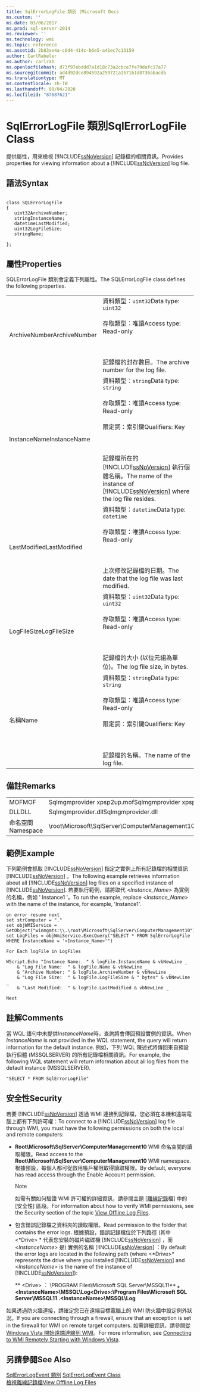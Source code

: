 ```yaml
---
title: SqlErrorLogFile 類別 |Microsoft Docs
ms.custom: ''
ms.date: 03/06/2017
ms.prod: sql-server-2014
ms.reviewer: ''
ms.technology: wmi
ms.topic: reference
ms.assetid: 2b83ae4a-c0d4-414c-b6e5-a41ec7c13159
author: CarlRabeler
ms.author: carlrab
ms.openlocfilehash: d73f97ebddd7a1d18c73a2cbce7fe79dafc17a77
ms.sourcegitcommit: ad4d92dce894592a259721a1571b1d8736abacdb
ms.translationtype: MT
ms.contentlocale: zh-TW
ms.lasthandoff: 08/04/2020
ms.locfileid: "87687621"
---
```

# <a name="sqlerrorlogfile-class"></a><span data-ttu-id="67639-102">SqlErrorLogFile 類別</span><span class="sxs-lookup"><span data-stu-id="67639-102">SqlErrorLogFile Class</span></span>
  <span data-ttu-id="67639-103">提供屬性，用來檢視 [!INCLUDE[ssNoVersion](../../includes/ssnoversion-md.md)] 記錄檔的相關資訊。</span><span class="sxs-lookup"><span data-stu-id="67639-103">Provides properties for viewing information about a [!INCLUDE[ssNoVersion](../../includes/ssnoversion-md.md)] log file.</span></span>  
  
## <a name="syntax"></a><span data-ttu-id="67639-104">語法</span><span class="sxs-lookup"><span data-stu-id="67639-104">Syntax</span></span>  
  
```  
  
class SQLErrorLogFile  
{  
   uint32ArchiveNumber;  
   stringInstanceName;  
   datetimeLastModified;  
   uint32LogFileSize;  
   stringName;  
  
};  
```  
  
## <a name="properties"></a><span data-ttu-id="67639-105">屬性</span><span class="sxs-lookup"><span data-stu-id="67639-105">Properties</span></span>  
 <span data-ttu-id="67639-106">SQLErrorLogFile 類別會定義下列屬性。</span><span class="sxs-lookup"><span data-stu-id="67639-106">The SQLErrorLogFile class defines the following properties.</span></span>  
  
|||  
|-|-|  
|<span data-ttu-id="67639-107">ArchiveNumber</span><span class="sxs-lookup"><span data-stu-id="67639-107">ArchiveNumber</span></span>|<span data-ttu-id="67639-108">資料類型：`uint32`</span><span class="sxs-lookup"><span data-stu-id="67639-108">Data type: `uint32`</span></span><br /><br /> <span data-ttu-id="67639-109">存取類型：唯讀</span><span class="sxs-lookup"><span data-stu-id="67639-109">Access type: Read-only</span></span><br /><br /> <br /><br /> <span data-ttu-id="67639-110">記錄檔的封存數目。</span><span class="sxs-lookup"><span data-stu-id="67639-110">The archive number for the log file.</span></span>|  
|<span data-ttu-id="67639-111">InstanceName</span><span class="sxs-lookup"><span data-stu-id="67639-111">InstanceName</span></span>|<span data-ttu-id="67639-112">資料類型：`string`</span><span class="sxs-lookup"><span data-stu-id="67639-112">Data type: `string`</span></span><br /><br /> <span data-ttu-id="67639-113">存取類型：唯讀</span><span class="sxs-lookup"><span data-stu-id="67639-113">Access type: Read-only</span></span><br /><br /> <span data-ttu-id="67639-114">限定詞：索引鍵</span><span class="sxs-lookup"><span data-stu-id="67639-114">Qualifiers: Key</span></span><br /><br /> <br /><br /> <span data-ttu-id="67639-115">記錄檔所在的 [!INCLUDE[ssNoVersion](../../includes/ssnoversion-md.md)] 執行個體名稱。</span><span class="sxs-lookup"><span data-stu-id="67639-115">The name of the instance of [!INCLUDE[ssNoVersion](../../includes/ssnoversion-md.md)] where the log file resides.</span></span>|  
|<span data-ttu-id="67639-116">LastModified</span><span class="sxs-lookup"><span data-stu-id="67639-116">LastModified</span></span>|<span data-ttu-id="67639-117">資料類型：`datetime`</span><span class="sxs-lookup"><span data-stu-id="67639-117">Data type: `datetime`</span></span><br /><br /> <span data-ttu-id="67639-118">存取類型：唯讀</span><span class="sxs-lookup"><span data-stu-id="67639-118">Access type: Read-only</span></span><br /><br /> <br /><br /> <span data-ttu-id="67639-119">上次修改記錄檔的日期。</span><span class="sxs-lookup"><span data-stu-id="67639-119">The date that the log file was last modified.</span></span>|  
|<span data-ttu-id="67639-120">LogFileSize</span><span class="sxs-lookup"><span data-stu-id="67639-120">LogFileSize</span></span>|<span data-ttu-id="67639-121">資料類型：`uint32`</span><span class="sxs-lookup"><span data-stu-id="67639-121">Data type: `uint32`</span></span><br /><br /> <span data-ttu-id="67639-122">存取類型：唯讀</span><span class="sxs-lookup"><span data-stu-id="67639-122">Access type: Read-only</span></span><br /><br /> <br /><br /> <span data-ttu-id="67639-123">記錄檔的大小 (以位元組為單位)。</span><span class="sxs-lookup"><span data-stu-id="67639-123">The log file size, in bytes.</span></span>|  
|<span data-ttu-id="67639-124">名稱</span><span class="sxs-lookup"><span data-stu-id="67639-124">Name</span></span>|<span data-ttu-id="67639-125">資料類型：`string`</span><span class="sxs-lookup"><span data-stu-id="67639-125">Data type: `string`</span></span><br /><br /> <span data-ttu-id="67639-126">存取類型：唯讀</span><span class="sxs-lookup"><span data-stu-id="67639-126">Access type: Read-only</span></span><br /><br /> <span data-ttu-id="67639-127">限定詞：索引鍵</span><span class="sxs-lookup"><span data-stu-id="67639-127">Qualifiers: Key</span></span><br /><br /> <br /><br /> <span data-ttu-id="67639-128">記錄檔的名稱。</span><span class="sxs-lookup"><span data-stu-id="67639-128">The name of the log file.</span></span>|  
  
## <a name="remarks"></a><span data-ttu-id="67639-129">備註</span><span class="sxs-lookup"><span data-stu-id="67639-129">Remarks</span></span>  
  
|||  
|-|-|  
|<span data-ttu-id="67639-130">MOF</span><span class="sxs-lookup"><span data-stu-id="67639-130">MOF</span></span>|<span data-ttu-id="67639-131">Sqlmgmprovider xpsp2up.mof</span><span class="sxs-lookup"><span data-stu-id="67639-131">Sqlmgmprovider xpsp2up.mof</span></span>|  
|<span data-ttu-id="67639-132">DLL</span><span class="sxs-lookup"><span data-stu-id="67639-132">DLL</span></span>|<span data-ttu-id="67639-133">Sqlmgmprovider.dll</span><span class="sxs-lookup"><span data-stu-id="67639-133">Sqlmgmprovider.dll</span></span>|  
|<span data-ttu-id="67639-134">命名空間</span><span class="sxs-lookup"><span data-stu-id="67639-134">Namespace</span></span>|<span data-ttu-id="67639-135">\root\Microsoft\SqlServer\ComputerManagement10</span><span class="sxs-lookup"><span data-stu-id="67639-135">\root\Microsoft\SqlServer\ComputerManagement10</span></span>|  
  
## <a name="example"></a><span data-ttu-id="67639-136">範例</span><span class="sxs-lookup"><span data-stu-id="67639-136">Example</span></span>  
 <span data-ttu-id="67639-137">下列範例會抓取 [!INCLUDE[ssNoVersion](../../includes/ssnoversion-md.md)] 指定之實例上所有記錄檔的相關資訊 [!INCLUDE[ssNoVersion](../../includes/ssnoversion-md.md)] 。</span><span class="sxs-lookup"><span data-stu-id="67639-137">The following example retrieves information about all [!INCLUDE[ssNoVersion](../../includes/ssnoversion-md.md)] log files on a specified instance of [!INCLUDE[ssNoVersion](../../includes/ssnoversion-md.md)].</span></span> <span data-ttu-id="67639-138">若要執行範例，請將取代 \<*Instance_Name*> 為實例的名稱，例如 ' Instance1 '。</span><span class="sxs-lookup"><span data-stu-id="67639-138">To run the example, replace \<*Instance_Name*> with the name of the instance, for example, 'Instance1'.</span></span>  
  
```  
on error resume next  
set strComputer = "."  
set objWMIService = GetObject("winmgmts:\\.\root\Microsoft\SqlServer\ComputerManagement10")  
set LogFiles = objWmiService.ExecQuery("SELECT * FROM SqlErrorLogFile WHERE InstanceName = '<Instance_Name>'")  
  
For Each logFile in LogFiles  
  
WScript.Echo "Instance Name:  " & logFile.InstanceName & vbNewLine _  
    & "Log File Name:  " & logFile.Name & vbNewLine _  
    & "Archive Number: " & logFile.ArchiveNumber & vbNewLine _  
    & "Log File Size:  " & logFile.LogFileSize & " bytes" & vbNewLine _  
    & "Last Modified:  " & logFile.LastModified & vbNewLine _  
  
Next   
```  
  
## <a name="comments"></a><span data-ttu-id="67639-139">註解</span><span class="sxs-lookup"><span data-stu-id="67639-139">Comments</span></span>  
 <span data-ttu-id="67639-140">當 WQL 語句中未提供*InstanceName*時，查詢將會傳回預設實例的資訊。</span><span class="sxs-lookup"><span data-stu-id="67639-140">When *InstanceName* is not provided in the WQL statement, the query will return information for the default instance.</span></span> <span data-ttu-id="67639-141">例如，下列 WQL 陳述式將傳回來自預設執行個體 (MSSQLSERVER) 的所有記錄檔相關資訊。</span><span class="sxs-lookup"><span data-stu-id="67639-141">For example, the following WQL statement will return information about all log files from the default instance (MSSQLSERVER).</span></span>  
  
```  
"SELECT * FROM SqlErrorLogFile"  
```  
  
## <a name="security"></a><span data-ttu-id="67639-142">安全性</span><span class="sxs-lookup"><span data-stu-id="67639-142">Security</span></span>  
 <span data-ttu-id="67639-143">若要 [!INCLUDE[ssNoVersion](../../includes/ssnoversion-md.md)] 透過 WMI 連接到記錄檔，您必須在本機和遠端電腦上都有下列許可權：</span><span class="sxs-lookup"><span data-stu-id="67639-143">To connect to a [!INCLUDE[ssNoVersion](../../includes/ssnoversion-md.md)] log file through WMI, you must have the following permissions on both the local and remote computers:</span></span>  
  
-   <span data-ttu-id="67639-144">**Root\Microsoft\SqlServer\ComputerManagement10** WMI 命名空間的讀取權限。</span><span class="sxs-lookup"><span data-stu-id="67639-144">Read access to the **Root\Microsoft\SqlServer\ComputerManagement10** WMI namespace.</span></span> <span data-ttu-id="67639-145">根據預設，每個人都可從啟用帳戶權限取得讀取權限。</span><span class="sxs-lookup"><span data-stu-id="67639-145">By default, everyone has read access through the Enable Account permission.</span></span>  
  
    > [!NOTE]  
    >  <span data-ttu-id="67639-146">如需有關如何驗證 WMI 許可權的詳細資訊，請參閱主題 [[離線記錄](../logs/view-offline-log-files.md)檔] 中的 [安全性] 區段。</span><span class="sxs-lookup"><span data-stu-id="67639-146">For information about how to verify WMI permissions, see the Security section of the topic [View Offline Log Files](../logs/view-offline-log-files.md).</span></span>  
  
-   <span data-ttu-id="67639-147">包含錯誤記錄檔之資料夾的讀取權限。</span><span class="sxs-lookup"><span data-stu-id="67639-147">Read permission to the folder that contains the error logs.</span></span> <span data-ttu-id="67639-148">根據預設，錯誤記錄檔位於下列路徑 (其中 \<*Drive> \* 代表您安裝的磁片磁碟機 [!INCLUDE[ssNoVersion](../../includes/ssnoversion-md.md)] ，而 \<*InstanceName*> 是) 實例的名稱 [!INCLUDE[ssNoVersion](../../includes/ssnoversion-md.md)] ：</span><span class="sxs-lookup"><span data-stu-id="67639-148">By default the error logs are located in the following path (where \<*Drive>\* represents the drive where you installed [!INCLUDE[ssNoVersion](../../includes/ssnoversion-md.md)] and \<*InstanceName*> is the name of the instance of [!INCLUDE[ssNoVersion](../../includes/ssnoversion-md.md)]):</span></span>  
  
     <span data-ttu-id="67639-149">\*\* \<Drive> ： \PROGRAM Files\Microsoft SQL Server\MSSQL11\*\* **。 \<InstanceName>\MSSQL\Log**</span><span class="sxs-lookup"><span data-stu-id="67639-149">**\<Drive>:\Program Files\Microsoft SQL Server\MSSQL11** **.\<InstanceName>\MSSQL\Log**</span></span>  
  
 <span data-ttu-id="67639-150">如果透過防火牆連接，請確定您已在遠端目標電腦上的 WMI 防火牆中設定例外狀況。</span><span class="sxs-lookup"><span data-stu-id="67639-150">If you are connecting through a firewall, ensure that an exception is set in the firewall for WMI on remote target computers.</span></span> <span data-ttu-id="67639-151">如需詳細資訊，請參閱[從 Windows Vista 開始遠端連線到 WMI](https://go.microsoft.com/fwlink/?LinkId=178848)。</span><span class="sxs-lookup"><span data-stu-id="67639-151">For more information, see [Connecting to WMI Remotely Starting with Windows Vista](https://go.microsoft.com/fwlink/?LinkId=178848).</span></span>  
  
## <a name="see-also"></a><span data-ttu-id="67639-152">另請參閱</span><span class="sxs-lookup"><span data-stu-id="67639-152">See Also</span></span>  
 <span data-ttu-id="67639-153">[SqlErrorLogEvent 類別](sqlerrorlogevent-class.md) </span><span class="sxs-lookup"><span data-stu-id="67639-153">[SqlErrorLogEvent Class](sqlerrorlogevent-class.md) </span></span>  
 [<span data-ttu-id="67639-154">檢視離線記錄檔</span><span class="sxs-lookup"><span data-stu-id="67639-154">View Offline Log Files</span></span>](../logs/view-offline-log-files.md)  
  
  
